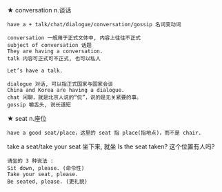 ★ conversation n.谈话  
```  
have a + talk/chat/dialogue/conversation/gossip 名词变动词  
```
```
conversation 一般用于正式文体中, 内容上往往不正式
subject of conversation 话题
They are having a conversation.
talk 内容可正式可不正式, 也可以私人  
```
`Let’s have a talk.`
```
dialogue 对话, 可以指正式国家与国家会谈
China and Korea are having a dialogue.
chat 闲聊，就是北京人说的“侃”，说的是无关紧要的事。
gossip 嚼舌头, 说长道短
```

★ seat n.座位
```
have a good seat/place，这里的 seat 指 place(指地点)，而不是 chair.
```
take a seat/take your seat 坐下来, 就坐
Is the seat taken? 这个位置有人吗?
```
请坐的 3 种说法 :
Sit down, please. (命令性)
Take your seat, please.
Be seated, please. (更礼貌)
```
